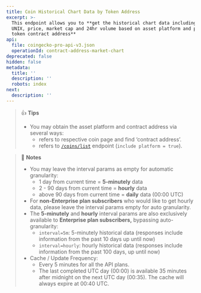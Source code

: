 ```yaml
---
title: Coin Historical Chart Data by Token Address
excerpt: >-
  This endpoint allows you to **get the historical chart data including time in
  UNIX, price, market cap and 24hr volume based on asset platform and particular
  token contract address**
api:
  file: coingecko-pro-api-v3.json
  operationId: contract-address-market-chart
deprecated: false
hidden: false
metadata:
  title: ''
  description: ''
  robots: index
next:
  description: ''
---
```

> 👍 **Tips**
>
> * You may obtain the asset platform and contract address via several ways:
>   * refers to respective coin page and find ‘contract address’.
>   * refers to [`/coins/list`](/reference/coins-list) endpoint (`include platform = true`).

> 📘 **Notes**
>
> * You may leave the interval params as empty for automatic granularity:
>   * 1 day from current time = **5-minutely** data
>   * 2 - 90 days from current time = **hourly** data
>   * above 90 days from current time = **daily** data (00:00 UTC)
> * For **non-Enterprise plan subscribers** who would like to get hourly data, please leave the interval params empty for auto granularity.
> * The **5-minutely** and **hourly** interval params are also exclusively available to **Enterprise plan subscribers,** bypassing auto-granularity:
>   * `interval=5m`: 5-minutely historical data (responses include information from the past 10 days up until now)
>   * `interval=hourly`: hourly historical data (responses include information from the past 100 days, up until now)
> * Cache / Update Frequency:  
>   * Every 5 minutes for all the API plans.
>   * The last completed UTC day (00:00) is available 35 minutes after midnight on the next UTC day (00:35). The cache will always expire at 00:40 UTC.
